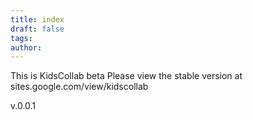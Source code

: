 ```yaml
---
title: index
draft: false
tags: 
author:
---
```

 
This is KidsCollab beta
Please view the stable version at 
sites.google.com/view/kidscollab

v.0.0.1